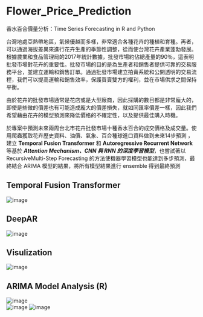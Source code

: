 # Flower_Price_Prediction
香水百合價量分析：Time Series Forecasting in R and Python  
  
台灣地處亞熱帶地區，氣候優越而多樣，非常適合各種花卉的種植和育種。再者，可以通過海拔差異來進行花卉生產的季節性調整，從而使台灣花卉產業蓬勃發展。根據農業和食品管理局的2017年統計數據，批發市場約佔總產量的90％，這表明批發市場對花卉的重要性。批發市場的目的是為生產者和銷售者提供可靠的交易服務平台，並建立運輸和銷售訂單。通過批發市場建立拍賣系統和公開透明的交易流程，我們可以提高運輸和銷售效率，保護買賣雙方的權利，並在市場供求之間保持平衡。
  
由於花卉的批發市場通常是花店或是大型廠商，因此採購的數目都是非常龐大的，即使是些微的價差也有可能造成龐大的價差損失，就如同匯率價差一樣，因此我們希望藉由花卉的模型預測來降低價格的不確定性，以及提供最佳購入時機。
  
於專案中預測未來兩周台北市花卉批發市場十種香水百合的成交價格及成交量。使用爬蟲獲取花卉歷史資料、油價、氣象、百合種球進口資料做到未來14步預測 ，建立 **Temporal Fusion Transformer** 和 **Autoregressive Recurrent Network** 等基於 ***Attention Mechanism、CNN 與 RNN 的深度學習模型***，也嘗試著以 RecursiveMulti-Step Forecasting 的方法使機器學習模型也能達到多步預測，最終結合 ARIMA 模型的結果，將所有模型結果進行 ensemble 得到最終預測

## Temporal Fusion Transformer
![image](https://user-images.githubusercontent.com/36630295/125034660-6bfe3b00-e0c3-11eb-91f0-62e3f7b4297a.png)

## DeepAR
![image](https://user-images.githubusercontent.com/36630295/125034879-b8e21180-e0c3-11eb-956d-82ec3ac1f81c.png)

## Visulization
![image](https://user-images.githubusercontent.com/36630295/125034940-cac3b480-e0c3-11eb-98d7-52495ed0577b.png)

## ARIMA Model Analysis (R)
![image](https://user-images.githubusercontent.com/36630295/125033990-a3201c80-e0c2-11eb-8a0d-4e698bb741a8.png)  
![image](https://user-images.githubusercontent.com/36630295/125034130-d5ca1500-e0c2-11eb-802d-6ecf908be2a3.png)
![image](https://user-images.githubusercontent.com/36630295/125034173-e37f9a80-e0c2-11eb-96dc-414dd20c43bd.png)  
